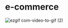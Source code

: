 
# e-commerce
![ezgif com-video-to-gif (2)](https://github.com/ORKUNYUCE/e-commerce/assets/136272765/3943d9ed-a9ee-4017-b681-fae1d8f97c53)
